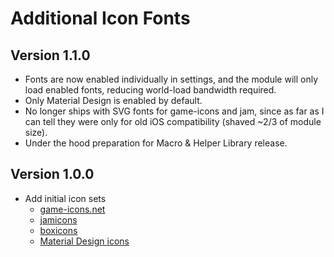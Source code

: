 # Additional Icon Fonts

## Version 1.1.0

- Fonts are now enabled individually in settings, and the module will only load enabled fonts, reducing world-load bandwidth required.
- Only Material Design is enabled by default.
- No longer ships with SVG fonts for game-icons and jam, since as far as I can tell they were only for old iOS compatibility (shaved ~2/3 of module size).
- Under the hood preparation for Macro & Helper Library release.

## Version 1.0.0

- Add initial icon sets
  - [game-icons.net](https://game-icons.net/)
  - [jamicons](https://jam-icons.com/)
  - [boxicons](https://boxicons.com/)
  - [Material Design icons](https://pictogrammers.com/library/mdi/)
